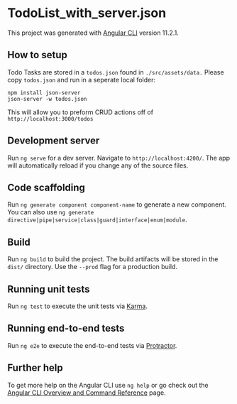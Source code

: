 # TodoList_with_server.json

This project was generated with [Angular CLI](https://github.com/angular/angular-cli) version 11.2.1.

## How to setup

Todo Tasks are stored in a `todos.json` found in `./src/assets/data.`
Please copy `todos.json` and run in a seperate local folder: 

    npm install json-server
    json-server -w todos.json

This will allow you to preform CRUD actions off of `http://localhost:3000/todos`

## Development server

Run `ng serve` for a dev server. Navigate to `http://localhost:4200/`. The app will automatically reload if you change any of the source files.

## Code scaffolding

Run `ng generate component component-name` to generate a new component. You can also use `ng generate directive|pipe|service|class|guard|interface|enum|module`.

## Build

Run `ng build` to build the project. The build artifacts will be stored in the `dist/` directory. Use the `--prod` flag for a production build.

## Running unit tests

Run `ng test` to execute the unit tests via [Karma](https://karma-runner.github.io).

## Running end-to-end tests

Run `ng e2e` to execute the end-to-end tests via [Protractor](http://www.protractortest.org/).

## Further help

To get more help on the Angular CLI use `ng help` or go check out the [Angular CLI Overview and Command Reference](https://angular.io/cli) page.
